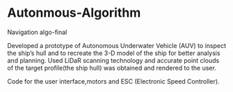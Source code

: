 # Autonmous-Algorithm
Navigation algo-final

Developed a prototype of Autonomous Underwater Vehicle (AUV) to inspect the ship’s hull and to recreate the 3-D model of the ship for better analysis and planning. Used LiDaR scanning technology and accurate point clouds of the target profile(the ship hull) was obtained and rendered to the user.

Code for the user interface,motors and ESC (Electronic Speed Controller).
